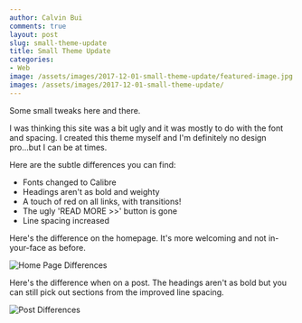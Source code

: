 ```yaml
---
author: Calvin Bui
comments: true
layout: post
slug: small-theme-update
title: Small Theme Update
categories:
- Web
image: /assets/images/2017-12-01-small-theme-update/featured-image.jpg
images: /assets/images/2017-12-01-small-theme-update/
---
```


Some small tweaks here and there.

<!-- more -->

I was thinking this site was a bit ugly and it was mostly to do with the font and spacing. I created this theme myself and I'm definitely no design pro...but I can be at times.

Here are the subtle differences you can find:

* Fonts changed to Calibre
* Headings aren't as bold and weighty
* A touch of red on all links, with transitions!
* The ugly 'READ MORE >>' button is gone
* Line spacing increased

Here's the difference on the homepage. It's more welcoming and not in-your-face as before.

![Home Page Differences]({{page.images}}/homepage.gif)

Here's the difference when on a post. The headings aren't as bold but you can still pick out sections from the improved line spacing.

![Post Differences]({{page.images}}/post.gif)